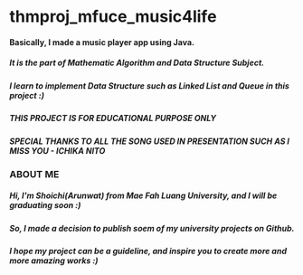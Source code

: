 # thmproj_mfuce_music4life
#### Basically, I made a music player app using Java.
##### It is the part of Mathematic Algorithm and Data Structure Subject.
##### I learn to implement Data Structure such as Linked List and Queue in this project :)
##### THIS PROJECT IS FOR EDUCATIONAL PURPOSE ONLY
##### SPECIAL THANKS TO ALL THE SONG USED IN PRESENTATION SUCH AS I MISS YOU - ICHIKA NITO

### ABOUT ME
##### Hi, I'm Shoichi(Arunwat) from Mae Fah Luang University, and I will be graduating soon :)
##### So, I made a decision to publish soem of my university projects on Github.
##### I hope my project can be a guideline, and inspire you to create more and more amazing works :)

